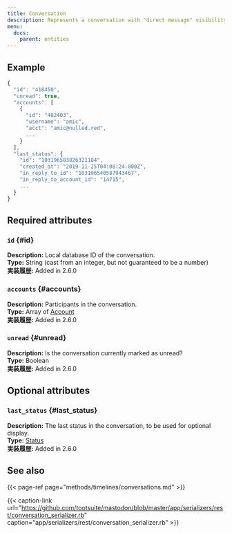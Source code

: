 ```yaml
---
title: Conversation
description: Represents a conversation with "direct message" visibility.
menu:
  docs:
    parent: entities
---
```


## Example

```javascript
{
  "id": "418450",
  "unread": true,
  "accounts": [
    {
      "id": "482403",
      "username": "amic",
      "acct": "amic@nulled.red",
      ...
    }
  ],
  "last_status": {
    "id": "103196583826321184",
    "created_at": "2019-11-25T04:08:24.000Z",
    "in_reply_to_id": "103196540587943467",
    "in_reply_to_account_id": "14715",
    ...
  }
}
```

## Required attributes

### `id` {#id}

**Description:** Local database ID of the conversation.\
**Type:** String \(cast from an integer, but not guaranteed to be a number\)\
**実装履歴:** Added in 2.6.0

### `accounts` {#accounts}

**Description:** Participants in the conversation.\
**Type:** Array of [Account](account.md)\
**実装履歴:** Added in 2.6.0

### `unread` {#unread}

**Description:** Is the conversation currently marked as unread?\
**Type:** Boolean\
**実装履歴:** Added in 2.6.0

## Optional attributes

### `last_status` {#last_status}

**Description:** The last status in the conversation, to be used for optional display.\
**Type:** [Status](status.md)\
**実装履歴:** Added in 2.6.0

## See also

{{< page-ref page="methods/timelines/conversations.md" >}}

{{< caption-link url="https://github.com/tootsuite/mastodon/blob/master/app/serializers/rest/conversation_serializer.rb" caption="app/serializers/rest/conversation\_serializer.rb" >}}





